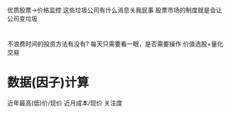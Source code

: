 优质股票→价格监控
这些垃圾公司有什么消息关我屁事
股票市场的制度就是会让公司变垃圾
#
不浪费时间的投资方法有没有?
每天只需要看一眼，是否需要操作
价值选股+量化交易
# 数据(因子)计算
近年最高(低)价/现价
近月成本/现价
关注度